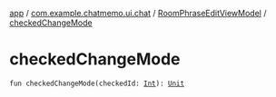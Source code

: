 [app](../../index.md) / [com.example.chatmemo.ui.chat](../index.md) / [RoomPhraseEditViewModel](index.md) / [checkedChangeMode](./checked-change-mode.md)

# checkedChangeMode

`fun checkedChangeMode(checkedId: `[`Int`](https://kotlinlang.org/api/latest/jvm/stdlib/kotlin/-int/index.html)`): `[`Unit`](https://kotlinlang.org/api/latest/jvm/stdlib/kotlin/-unit/index.html)